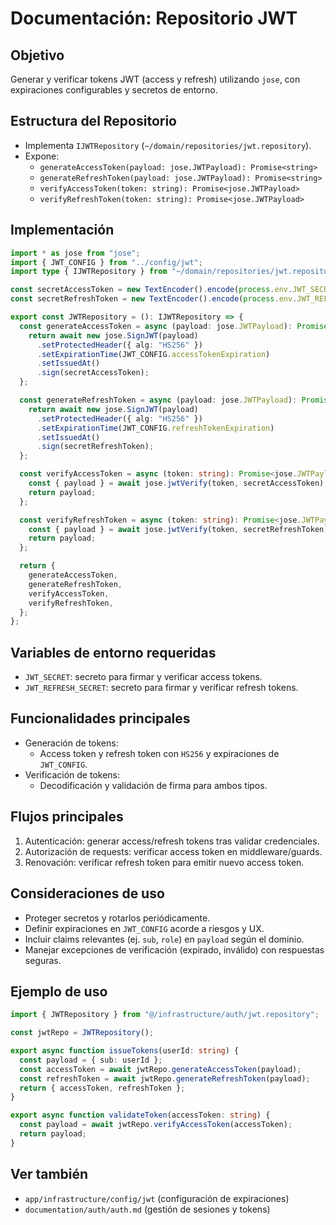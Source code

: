 # Documentación: Repositorio JWT

## Objetivo
Generar y verificar tokens JWT (access y refresh) utilizando `jose`, con expiraciones configurables y secretos de entorno.

## Estructura del Repositorio
- Implementa `IJWTRepository` (`~/domain/repositories/jwt.repository`).
- Expone:
  - `generateAccessToken(payload: jose.JWTPayload): Promise<string>`
  - `generateRefreshToken(payload: jose.JWTPayload): Promise<string>`
  - `verifyAccessToken(token: string): Promise<jose.JWTPayload>`
  - `verifyRefreshToken(token: string): Promise<jose.JWTPayload>`

## Implementación

```typescript:c%3A%5Cdev%5Cevent-manager%5Capp%5Cinfrastructure%5Cauth%5Cjwt.repository.ts
import * as jose from "jose";
import { JWT_CONFIG } from "../config/jwt";
import type { IJWTRepository } from "~/domain/repositories/jwt.repository";

const secretAccessToken = new TextEncoder().encode(process.env.JWT_SECRET!);
const secretRefreshToken = new TextEncoder().encode(process.env.JWT_REFRESH_SECRET!);

export const JWTRepository = (): IJWTRepository => {
  const generateAccessToken = async (payload: jose.JWTPayload): Promise<string> => {
    return await new jose.SignJWT(payload)
      .setProtectedHeader({ alg: "HS256" })
      .setExpirationTime(JWT_CONFIG.accessTokenExpiration)
      .setIssuedAt()
      .sign(secretAccessToken);
  };

  const generateRefreshToken = async (payload: jose.JWTPayload): Promise<string> => {
    return await new jose.SignJWT(payload)
      .setProtectedHeader({ alg: "HS256" })
      .setExpirationTime(JWT_CONFIG.refreshTokenExpiration)
      .setIssuedAt()
      .sign(secretRefreshToken);
  };

  const verifyAccessToken = async (token: string): Promise<jose.JWTPayload> => {
    const { payload } = await jose.jwtVerify(token, secretAccessToken);
    return payload;
  };

  const verifyRefreshToken = async (token: string): Promise<jose.JWTPayload> => {
    const { payload } = await jose.jwtVerify(token, secretRefreshToken);
    return payload;
  };

  return {
    generateAccessToken,
    generateRefreshToken,
    verifyAccessToken,
    verifyRefreshToken,
  };
};
```

## Variables de entorno requeridas
- `JWT_SECRET`: secreto para firmar y verificar access tokens.
- `JWT_REFRESH_SECRET`: secreto para firmar y verificar refresh tokens.

## Funcionalidades principales
- Generación de tokens:
  - Access token y refresh token con `HS256` y expiraciones de `JWT_CONFIG`.
- Verificación de tokens:
  - Decodificación y validación de firma para ambos tipos.

## Flujos principales
1. Autenticación: generar access/refresh tokens tras validar credenciales.
2. Autorización de requests: verificar access token en middleware/guards.
3. Renovación: verificar refresh token para emitir nuevo access token.

## Consideraciones de uso
- Proteger secretos y rotarlos periódicamente.
- Definir expiraciones en `JWT_CONFIG` acorde a riesgos y UX.
- Incluir claims relevantes (ej. `sub`, `role`) en `payload` según el dominio.
- Manejar excepciones de verificación (expirado, inválido) con respuestas seguras.

## Ejemplo de uso

```typescript:c%3A%5Cdev%5Cevent-manager%5Cdocumentation%5Cexamples%2Fjwt-usage.example.ts
import { JWTRepository } from "@/infrastructure/auth/jwt.repository";

const jwtRepo = JWTRepository();

export async function issueTokens(userId: string) {
  const payload = { sub: userId };
  const accessToken = await jwtRepo.generateAccessToken(payload);
  const refreshToken = await jwtRepo.generateRefreshToken(payload);
  return { accessToken, refreshToken };
}

export async function validateToken(accessToken: string) {
  const payload = await jwtRepo.verifyAccessToken(accessToken);
  return payload;
}
```

## Ver también
- `app/infrastructure/config/jwt` (configuración de expiraciones)
- `documentation/auth/auth.md` (gestión de sesiones y tokens)